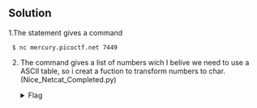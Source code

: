 ## Solution 
  1.The statement gives a command
   ```
    $ nc mercury.picoctf.net 7449
   ```
  2. The command gives a list of numbers wich I belive we need to use a ASCII table, so i creat a fuction to transform numbers to char.(Nice_Netcat_Completed.py) 
      <details>
       <summary> Flag </summary>
  
         picoCTF{g00d_k1tty!_n1c3_k1tty!_f2d7cafa}
  
   </details>
